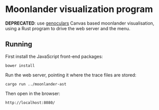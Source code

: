 # Moonlander visualization program
**DEPRECATED**: use [genoculars](https://github.com/darwins-challenge/genoculars)
Canvas based moonlander visualisation, using a Rust program to drive the web
server and the menu.

## Running

First install the JavaScript front-end packages:

    bower install

Run the web server, pointing it where the trace files are stored:

    cargo run ../moonlander-ast

Then open in the browser:

    http://localhost:8080/
